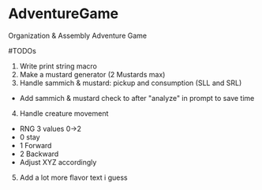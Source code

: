 # AdventureGame
Organization &amp; Assembly Adventure Game

#TODOs
1. Write print string macro
2. Make a mustard generator (2 Mustards max)
3. Handle sammich & mustard: pickup and consumption (SLL and SRL)
 - Add sammich & mustard check to after "analyze" in prompt to save time
4. Handle creature movement
 - RNG 3 values 0->2
 - 0 stay
 - 1 Forward
 - 2 Backward
 - Adjust XYZ accordingly
5. Add a lot more flavor text i guess